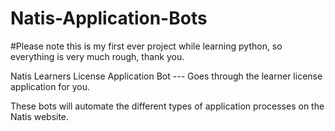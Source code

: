 # Natis-Application-Bots
#Please note this is my first ever project while learning python, so everything is very much rough, thank you.

Natis Learners License Application Bot --- Goes through the learner license application for you.

These bots will automate the different types of application processes on the Natis website.
